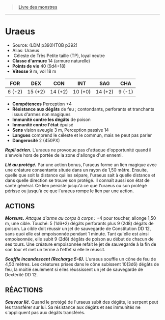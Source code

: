 ﻿> [Livre des monstres](tome_of_beasts.md)

---

# Uraeus

- Source: (LDM p390)(TOB p392)
- Alias: Uraeus
-  Céleste de Très Petite taille (TP), loyal neutre
- **Classe d'armure** 14 (armure naturelle)
- **Points de vie** 40 (9d4+18)
- **Vitesse** 9 m, vol 18 m

|FOR|DEX|CON|INT|SAG|CHA|
|---|---|---|---|---|---|
|6 (-2)|15 (+2)|14 (+2)|10 (+0)|14 (+2)|9 (-1)|

- **Compétences** Perception +4
- **Résistance aux dégâts** de feu ; contondants, perforants et tranchants issus d'armes non magiques
- **Immunité contre les dégâts** de poison
- **Immunité contre l'état** épuisé
- **Sens** vision aveugle 3 m, Perception passive 14
- **Langues** comprend le céleste et le commun, mais ne peut pas parler
- **Dangerosité** 2 (450PX)

**_Repli aérien._** L'uraeus ne provoque pas d'attaque d'opportunité quand il s'envole hors de portée de la zone d'allonge d'un ennemi.

**_Lié au protégé._** Par une action bonus, l'uraeus forme un lien magique avec une créature consentante située dans un rayon de 1,50 mètre. Ensuite, quelle que soit la distance qui les sépare, l'uraeus sait à quelle distance et dans quelle direction se trouve son protégé. Il connaît aussi son état de santé général. Ce lien persiste jusqu'à ce que l'uraeus ou son protégé périsse ou jusqu'à ce que l'uraeus rompe le lien par une action.

## ACTIONS

**_Morsure._** _Attaque d'arme au corps à corps :_ +4 pour toucher, allonge 1,50 m, une cible. Touché: 5 (1d6+2) dégâts perforants plus 9 (2d8) dégâts de poison. La cible doit réussir un jet de sauvegarde de Constitution DD 12, sans quoi elle est empoisonnée pendant 1 minute. Tant qu'elle est ainsi empoisonnée, elle subit 9 (2d8) dégâts de poison au début de chacun de ses tours. Une créature empoisonnée refait le jet de sauvegarde à la fin de son tour et met un terme à l'effet si elle le réussit.

**_Souffle incandescent (Recharge 5-6)._** L'uraeus souffle un cône de feu de 4,50 mètres. Les créatures prises dans le cône subissent 10(3d6) dégâts de feu, la moitié seulement si elles réussissent un jet de sauvegarde de Dextérité DD 12.

## RÉACTIONS

**_Sauveur lié._** Quand le protégé de l'uraeus subit des dégâts, le serpent peut les transférer sur lui. Sa résistance aux dégâts et ses immunités ne s'appliquent pas aux dégâts transférés.

